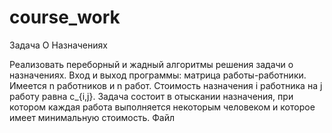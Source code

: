 # course_work
Задача О Назначениях

Реализовать переборный и жадный алгоритмы решения задачи о назначениях. Вход и выход программы: матрица работы-работники.
Имеется n работников и n работ. Стоимость назначения i  работника на j работу равна c_{i,j}. 
Задача состоит в  отыскании назначения, при котором каждая работа 	выполняется некоторым человеком и которое имеет минимальную стоимость.
Файл 

